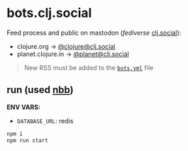 # bots.clj.social

Feed process and public on mastodon (_fediverse_ [clj.social](https://clj.social)):

- clojure.org -> <a rel="me" href="https://clj.social/@clojure">@clojure@clj.social</a>
- planet.clojure.in -> <a rel="me" href="https://clj.social/@planet">@planet@clj.social</a>

> New RSS must be added to the [`bots.yml`](./bots.yml) file

## run (used [nbb](https://github.com/babashka/nbb))

**ENV VARS:**

- `DATABASE_URL`: redis

``` sh
npm i
npm run start
```

